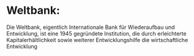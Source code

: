 # Weltbank:
Die Weltbank, eigentlich Internationale Bank für Wiederaufbau und Entwicklung, ist eine 1945 gegründete Institution, die durch erleichterte Kapitalerhältlichkeit sowie weiterer Entwicklungshilfe die wirtschaftliche Entwicklung 